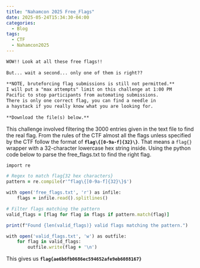 ```yaml
---
title: "Nahamcon 2025 Free_Flags"
date: 2025-05-24T15:34:30-04:00
categories:
  - Blog
tags:
  - CTF
  - Nahamcon2025
---
```


```markdown
WOW!! Look at all these free flags!!  
  
But... wait a second... only one of them is right??  
  
**NOTE, bruteforcing flag submissions is still not permitted.**
I will put a "max attempts" limit on this challenge at 1:00 PM 
Pacific to stop participants from automating submissions.
There is only one correct flag, you can find a needle in 
a haystack if you really know what you are looking for.  
  
**Download the file(s) below.**
```
This challenge involved filtering the 3000 entries given in the text file to find the real flag.
From the rules of the CTF almost all the flags unless specified by the CTF follow the format of
**`flag\{[0-9a-f]{32}\}`**. That means a `flag{}` wrapper with a 32-character lowercase hex string inside.
Using the python code below to parse the free_flags.txt to find the right flag. 

```ruby
import re

# Regex to match flag{32 hex characters}
pattern = re.compile(r'^flag\{[0-9a-f]{32}\}$')

with open('free_flags.txt', 'r') as infile:
    flags = infile.read().splitlines()

# Filter flags matching the pattern
valid_flags = [flag for flag in flags if pattern.match(flag)]

print(f"Found {len(valid_flags)} valid flags matching the pattern.")

with open('valid_flags.txt', 'w') as outfile:
    for flag in valid_flags:
        outfile.write(flag + '\n')
```
This gives us
**`flag{ae6b6fb0686ec594652afe9eb6088167}`**